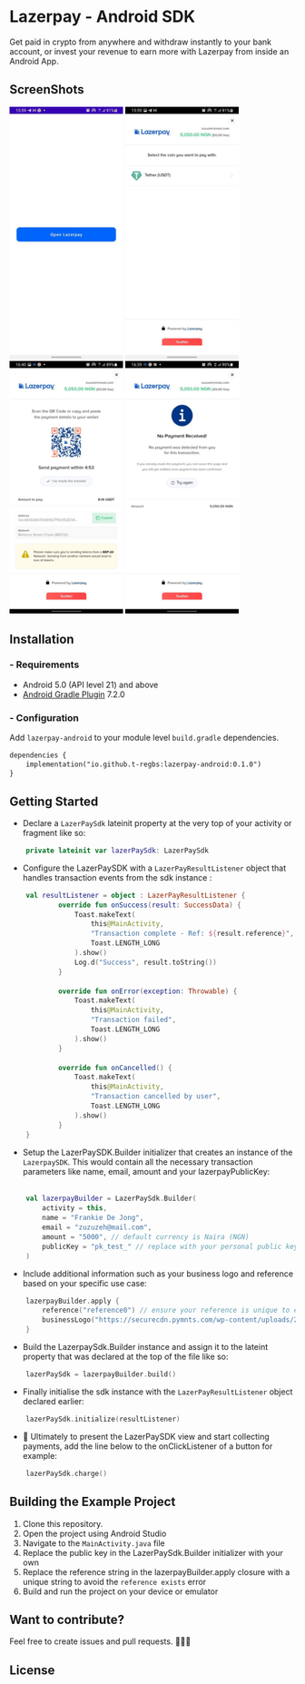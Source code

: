 # Lazerpay - Android SDK

Get paid in crypto from anywhere and withdraw instantly to your bank account, or invest your revenue to earn more with Lazerpay from inside an Android App. 

## ScreenShots
<p float="left">
<img src="https://github.com/t-regbs/lazerpay-android/blob/1Soyebo-readMe/images/LA3.jpeg?raw=true" width="200">
<img src="https://github.com/t-regbs/lazerpay-android/blob/1Soyebo-readMe/images/LA4.jpeg?raw=true" width="200">
<img src="https://github.com/t-regbs/lazerpay-android/blob/1Soyebo-readMe/images/LA2.jpeg?raw=true" width="200">
<img src="https://github.com/t-regbs/lazerpay-android/blob/1Soyebo-readMe/images/LA1.jpg?raw=true" width="200">
</p>

##  Installation

### - Requirements 

* Android 5.0 (API level 21) and above
* [Android Gradle Plugin](https://developer.android.com/studio/releases/gradle-plugin) 7.2.0

### - Configuration

Add `lazerpay-android` to your module level `build.gradle` dependencies.

```
dependencies {
    implementation("io.github.t-regbs:lazerpay-android:0.1.0")
}
```

## Getting Started

* Declare a `LazerPaySdk` lateinit property at the very top of your activity or fragment like so: 

```kotlin
    private lateinit var lazerPaySdk: LazerPaySdk
```

* Configure the LazerPaySDK with a `LazerPayResultListener` object that handles transaction events from the sdk instance : 

```kotlin
    val resultListener = object : LazerPayResultListener {
            override fun onSuccess(result: SuccessData) {
                Toast.makeText(
                    this@MainActivity,
                    "Transaction complete - Ref: ${result.reference}",
                    Toast.LENGTH_LONG
                ).show()
                Log.d("Success", result.toString())
            }

            override fun onError(exception: Throwable) {
                Toast.makeText(
                    this@MainActivity,
                    "Transaction failed",
                    Toast.LENGTH_LONG
                ).show()
            }

            override fun onCancelled() {
                Toast.makeText(
                    this@MainActivity,
                    "Transaction cancelled by user",
                    Toast.LENGTH_LONG
                ).show()
            }
    }
```

* Setup the LazerPaySDK.Builder initializer that creates an instance of the `LazerpaySDK`. This would contain all the necessary transaction parameters like name, email, amount and your lazerpayPublicKey: 

```kotlin

    val lazerpayBuilder = LazerPaySdk.Builder(
        activity = this,
        name = "Frankie De Jong",
        email = "zuzuzeh@mail.com",
        amount = "5000", // default currency is Naira (NGN)
        publicKey = "pk_test_" // replace with your personal public key 
    )

```

* Include additional information such as your business logo and reference based on your specific use case: 

```kotlin 
    lazerpayBuilder.apply {
        reference("reference0") // ensure your reference is unique to every transaction
        businessLogo("https://securecdn.pymnts.com/wp-content/uploads/2021/12/stablecoins.jpg")
    }
```

* Build the LazerpaySdk.Builder instance and assign it to the lateint property that was declared at the top of the file like so: 

```kotlin
    lazerPaySdk = lazerpayBuilder.build()
```

* Finally initialise the sdk instance with the `LazerPayResultListener` object declared earlier: 

```kotlin
    lazerPaySdk.initialize(resultListener)
```

* 🚀 Ultimately to present the LazerPaySDK view and start collecting payments, add the line below to the onClickListener of a button for example: 

```kotlin
    lazerPaySdk.charge()
```

## Building the Example Project

1. Clone this repository.
2. Open the project using Android Studio 
3. Navigate to the `MainActivity.java` file
4. Replace the public key in the LazerPaySdk.Builder initializer with your own 
5. Replace the reference string in the lazerpayBuilder.apply closure with a unique string to avoid the `reference exists` error
6. Build and run the project on your device or emulator

## Want to contribute?
Feel free to create issues and pull requests. 🧑🏾‍🍳

## License
